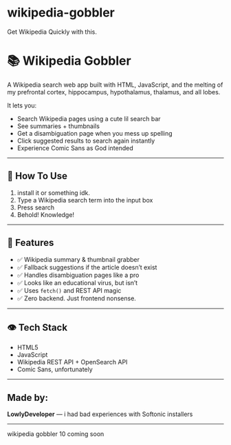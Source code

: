 # wikipedia-gobbler
Get Wikipedia Quickly with this.
# 📚 Wikipedia Gobbler

A Wikipedia search web app built with HTML, JavaScript, and the melting of my prefrontal cortex, hippocampus, hypothalamus, thalamus, and all lobes.

It lets you:
- Search Wikipedia pages using a cute lil search bar
- See summaries + thumbnails
- Get a disambiguation page when you mess up spelling
- Click suggested results to search again instantly
- Experience Comic Sans as God intended

---

## 🚀 How To Use

1. install it or something idk.
2. Type a Wikipedia search term into the input box
3. Press search
4. Behold! Knowledge!

---

## 🧠 Features

- ✅ Wikipedia summary & thumbnail grabber
- ✅ Fallback suggestions if the article doesn’t exist
- ✅ Handles disambiguation pages like a pro
- ✅ Looks like an educational virus, but isn’t
- ✅ Uses `fetch()` and REST API magic
- ✅ Zero backend. Just frontend nonsense.

---

## 👁️ Tech Stack

- HTML5
- JavaScript
- Wikipedia REST API + OpenSearch API
- Comic Sans, unfortunately

---

## Made by:

**LowlyDeveloper** — i had bad experiences with Softonic installers

---

wikipedia gobbler 10 coming soon
